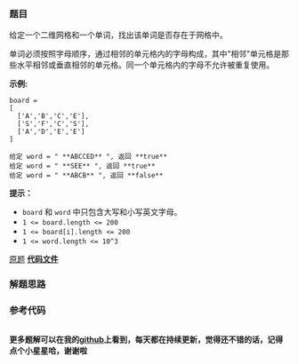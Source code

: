 ### 题目
给定一个二维网格和一个单词，找出该单词是否存在于网格中。

单词必须按照字母顺序，通过相邻的单元格内的字母构成，其中"相邻"单元格是那些水平相邻或垂直相邻的单元格。同一个单元格内的字母不允许被重复使用。



**示例:**

    
    
    board =
    [
      ['A','B','C','E'],
      ['S','F','C','S'],
      ['A','D','E','E']
    ]
    
    给定 word = " **ABCCED** ", 返回 **true**
    给定 word = " **SEE** ", 返回 **true**
    给定 word = " **ABCB** ", 返回 **false**



**提示：**

  * `board` 和 `word` 中只包含大写和小写英文字母。
  * `1 <= board.length <= 200`
  * `1 <= board[i].length <= 200`
  * `1 <= word.length <= 10^3`

[原题](https://leetcode-cn.com/problems/word-search/)    **[代码文件]()**


### 解题思路




### 参考代码

```go


```




**更多题解可以在我的[github](https://github.com/LZH139/leetcode_Go)上看到，每天都在持续更新，觉得还不错的话，记得点个小星星哈，谢谢啦**
